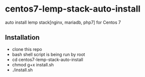 # centos7-lemp-stack-auto-install
auto install lemp stack[nginx, mariadb, php7] for Centos 7

## Installation
 - clone this repo
 - bash shell script is being run by root
 - cd centos7-lemp-stack-auto-install
 - chmod g+x install.sh
 - ./install.sh
